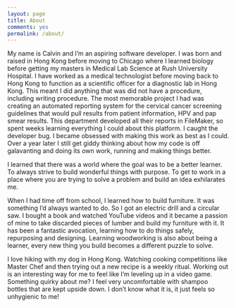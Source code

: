 ```yaml
---
layout: page
title: About
comments: yes
permalink: /about/
---
```


My name is Calvin and I’m an aspiring software developer. I was born and raised in Hong Kong before moving to Chicago where I learned biology before getting my masters in Medical Lab Science at Rush University Hospital. I have worked as a medical technologist before moving back to Hong Kong to function as a scientific officer for a diagnostic lab in Hong Kong. This meant I did anything that was did not have a procedure, including writing procedure. The most memorable project I had was creating an automated reporting system for the cervical cancer screening guidelines that would pull results from patient information, HPV and pap smear results. This department developed all their reports in FileMaker, so spent weeks learning everything I could about this platform. I caught the developer bug. I became obsessed with making this work as best as I could. Over a year later I still get giddy thinking about how my code is off galavanting and doing its own work, running and making things better.

I learned that there was a world where the goal was to be a better learner. To always strive to build wonderful things with purpose. To get to work in a place where you are trying to solve a problem and build an idea exhilarates me.

When I had time off from school, I learned how to build furniture. It was something I’d always wanted to do. So I got an electric drill and a circular saw. I bought a book and watched YouTube videos and it became a passion of mine to take discarded pieces of lumber and build my furniture with it. It has been a fantastic avocation, learning how to do things safely, repurposing and designing. Learning woodworking is also about being a learner, every new thing you build becomes a different puzzle to solve.

I love hiking with my dog in Hong Kong. Watching cooking competitions like Master Chef and then trying out a new recipe is a weekly ritual. Working out is an interesting way for me to feel like I’m leveling up in a video game. Something quirky about me? I feel very uncomfortable with shampoo bottles that are kept upside down. I don’t know what it is, it just feels so unhygienic to me!


<!-- ### Freshman21 is a Jekyll theme.

A tribute to Twenty Twelve and Twenty eleven.

I like wordpress's theme Twenty Twelve and Twenty eleven very much. 
So I called my Jekyll theme Freshman21 (Freshman <q>twenty-first</q> , it means twenty-first century, not twenty-one), this theme is based on my former theme [Freshman](https://github.com/yulijia/freshman/).

Freshman21 have two main page format, one is [single column](http://yulijia.net/en/  "see demo"), the other is two columns. For more details, please see the articles on the site.

<cite>Proudly enjoy using Freshman21 theme.</cite> <code>;)</code>

<img title="麋鹿" src="https://i.imgur.com/Mdc4szJl.jpg" alt="麋鹿" width="580" height="668" />

#### Hi, the picture you have seen in the sample-page is a Père David's deer photoed by my friend at Beijing Milu Park, China.

Milu(麋鹿) is the chinese name of Père David's deer. -->



